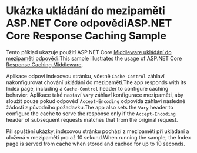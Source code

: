 # <a name="aspnet-core-response-caching-sample"></a><span data-ttu-id="ae0dd-101">Ukázka ukládání do mezipaměti ASP.NET Core odpovědi</span><span class="sxs-lookup"><span data-stu-id="ae0dd-101">ASP.NET Core Response Caching Sample</span></span>

<span data-ttu-id="ae0dd-102">Tento příklad ukazuje použití ASP.NET Core [Middleware ukládání do mezipaměti odpovědi](https://docs.microsoft.com/aspnet/core/performance/caching/middleware).</span><span class="sxs-lookup"><span data-stu-id="ae0dd-102">This sample illustrates the usage of ASP.NET Core [Response Caching Middleware](https://docs.microsoft.com/aspnet/core/performance/caching/middleware).</span></span>

<span data-ttu-id="ae0dd-103">Aplikace odpoví indexovou stránku, včetně `Cache-Control` záhlaví nakonfigurovat chování ukládání do mezipaměti.</span><span class="sxs-lookup"><span data-stu-id="ae0dd-103">The app responds with its Index page, including a `Cache-Control` header to configure caching behavior.</span></span> <span data-ttu-id="ae0dd-104">Aplikace také nastaví `Vary` záhlaví konfigurace mezipaměti, aby sloužit pouze pokud odpověď `Accept-Encoding` odpovídá záhlaví následné žádosti z původního požadavku.</span><span class="sxs-lookup"><span data-stu-id="ae0dd-104">The app also sets the `Vary` header to configure the cache to serve the response only if the `Accept-Encoding` header of subsequent requests matches that from the original request.</span></span>

<span data-ttu-id="ae0dd-105">Při spuštění ukázky, indexovou stránku pochází z mezipaměti při ukládání a uložená v mezipaměti pro až 10 sekund.</span><span class="sxs-lookup"><span data-stu-id="ae0dd-105">When running the sample, the Index page is served from cache when stored and cached for up to 10 seconds.</span></span>
